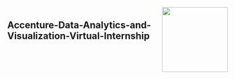 <img align = "right" height = "150" width = "150" src = "https://logos-world.net/accenture-logo/">

## Accenture-Data-Analytics-and-Visualization-Virtual-Internship
